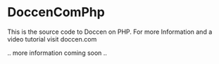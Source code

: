# DoccenComPhp

This is the source code to Doccen on PHP. For more Information and a video tutorial visit doccen.com

.. more information coming soon ..
